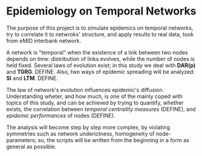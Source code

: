 # Epidemiology on Temporal Networks
The purpose of this project is to simulate epidemics on temporal networks, try to correlate it to netwroks' structure, and apply results to real data, took from eMID interbank network.

A network is "temporal" when the existence of a link between two nodes depends on time: distribution of links evolves, while the number of nodes is held fixed.
Several laws of evolution exist; in this study we deal with **DAR(p)** and **TGRG**. DEFINE. Also, two ways of epidemic spreading will be analyzed: **SI** and **LTM**. DEFINE.

The law of network's evolution influences epidemic's diffusion. Understanding wheter, and how much, is one of the mainly coped with topics of this study, and can be achieved by trying to quantify, whether exists, the correlation between *temporal centraility measures* (DEFINE), and *epidemic performances* of nodes (DEFINE).

The analysis will become step by step more complex, by violating symmetries such as network underictness, homogeneity of node-parameters; so, the scripts will be written from the beginning in a form as general as possible. 

